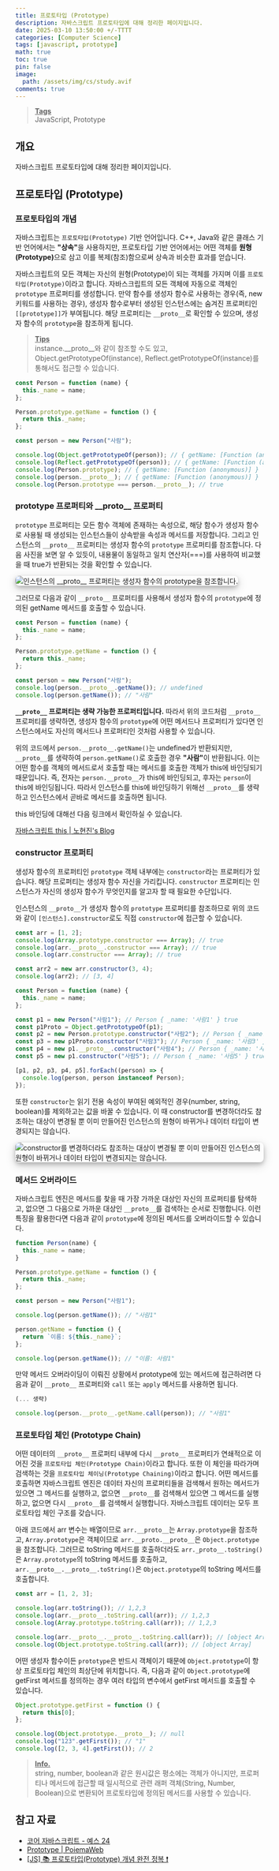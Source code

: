 ```yaml
---
title: 프로토타입 (Prototype)
description: 자바스크립트 프로토타입에 대해 정리한 페이지입니다.
date: 2025-03-10 13:50:00 +/-TTTT
categories: [Computer Science]
tags: [javascript, prototype]
math: true
toc: true
pin: false
image:
  path: /assets/img/cs/study.avif
comments: true
---
```


<blockquote class="prompt-info"><p><strong><u>Tags</u></strong><br>
JavaScript, Prototype</p></blockquote>

## 개요

자바스크립트 프로토타입에 대해 정리한 페이지입니다.

## 프로토타입 (Prototype)

### 프로토타입의 개념

자바스크립트는 `프로토타입(Prototype)` 기반 언어입니다. C++, Java와 같은 클래스 기반 언어에서는 <b>"상속"</b>을 사용하지만, 프로토타입 기반 언어에서는 어떤 객체를 <b>원형(Prototype)</b>으로 삼고 이를 복제(참조)함으로써 상속과 비슷한 효과를 얻습니다.

자바스크립트의 모든 객체는 자신의 원형(Prototype)이 되는 객체를 가지며 이를 `프로토타입(Prototype)`이라고 합니다. 자바스크립트의 모든 객체에 자동으로 객체인 `prototype` 프로퍼티를 생성합니다. 만약 함수를 생성자 함수로 사용하는 경우(즉, new 키워드를 사용하는 경우), 생성자 함수로부터 생성된 인스턴스에는 숨겨진 프로퍼티인 `[[prototype]]`가 부여됩니다. 해당 프로퍼티는 `__proto__`로 확인할 수 있으며, 생성자 함수의 `prototype`을 참조하게 됩니다.

<blockquote class="prompt-tip"><p><strong><u>Tips</u></strong><br>
instance.__proto__와 같이 참조할 수도 있고, Object.getPrototypeOf(instance), Reflect.getPrototypeOf(instance)를 통해서도 접근할 수 있습니다.</p></blockquote>

```javascript
const Person = function (name) {
  this._name = name;
};

Person.prototype.getName = function () {
  return this._name;
};

const person = new Person("사람");

console.log(Object.getPrototypeOf(person)); // { getName: [Function (anonymous)] }
console.log(Reflect.getPrototypeOf(person)); // { getName: [Function (anonymous)] }
console.log(Person.prototype); // { getName: [Function (anonymous)] }
console.log(person.__proto__); // { getName: [Function (anonymous)] }
console.log(Person.prototype === person.__proto__); // true
```

### prototype 프로퍼티와 \_\_proto\_\_ 프로퍼티

`prototype` 프로퍼티는 모든 함수 객체에 존재하는 속성으로, 해당 함수가 생성자 함수로 사용될 때 생성되는 인스턴스들이 상속받을 속성과 메서드를 저장합니다. 그리고 인스턴스의 `__proto__` 프로퍼티는 생성자 함수의 `prototype` 프로퍼티를 참조합니다. 다음 사진을 보면 알 수 있듯이, 내용물이 동일하고 일치 연산자(===)를 사용하여 비교했을 때 true가 반환되는 것을 확인할 수 있습니다.

<img src="/assets/img/cs/prototype/pic1.avif" alt="인스턴스의 __proto__ 프로퍼티는 생성자 함수의 prototype을 참조합니다." style="box-shadow: 0 4px 8px 0 rgba(0, 0, 0, 0.2), 0 6px 20px 0 rgba(0, 0, 0, 0.19); border-radius: 0.5rem"/>

그러므로 다음과 같이 `__proto__` 프로퍼티를 사용해서 생성자 함수의 `prototype`에 정의된 getName 메서드를 호출할 수 있습니다.

```javascript
const Person = function (name) {
  this._name = name;
};

Person.prototype.getName = function () {
  return this._name;
};

const person = new Person("사람");
console.log(person.__proto__.getName()); // undefined
console.log(person.getName()); // "사람"
```

<b>`__proto__` 프로퍼티는 생략 가능한 프로퍼티입니다.</b> 따라서 위의 코드처럼 `__proto__` 프로퍼티를 생략하면, 생성자 함수의 `prototype`에 어떤 메서드나 프로퍼티가 있다면 인스턴스에서도 자신의 메서드나 프로퍼티인 것처럼 사용할 수 있습니다.

위의 코드에서 `person.__proto__.getName()`는 undefined가 반환되지만, `__proto__`를 생략하여 `person.getName()`로 호출한 경우 <b>"사람"</b>이 반환됩니다. 이는 어떤 함수를 객체의 메서드로서 호출할 때는 메서드를 호출한 객체가 this에 바인딩되기 때문입니다. 즉, 전자는 `person.__proto__`가 this에 바인딩되고, 후자는 `person`이 this에 바인딩됩니다. 따라서 인스턴스를 this에 바인딩하기 위해선 `__proto__`를 생략하고 인스턴스에서 곧바로 메서드를 호출하면 됩니다.

this 바인딩에 대해선 다음 링크에서 확인하실 수 있습니다.

<a href="../javascript-this" target="_blank">자바스크립트 this | 노현진's Blog</a>

### constructor 프로퍼티

생성자 함수의 프로퍼티인 `prototype` 객체 내부에는 `constructor`라는 프로퍼티가 있습니다. 해당 프로퍼티는 생성자 함수 자신을 가리킵니다. `constructor` 프로퍼티는 인스턴스가 자신의 생성자 함수가 무엇인지를 알고자 할 때 필요한 수단입니다.

인스턴스의 `__proto__`가 생성자 함수의 `prototype` 프로퍼티를 참조하므로 위의 코드와 같이 `[인스턴스].constructor`로도 직접 `constructor`에 접근할 수 있습니다.

```javascript
const arr = [1, 2];
console.log(Array.prototype.constructor === Array); // true
console.log(arr.__proto__.constructor === Array); // true
console.log(arr.constructor === Array); // true

const arr2 = new arr.constructor(3, 4);
console.log(arr2); // [3, 4]
```

```javascript
const Person = function (name) {
  this._name = name;
};

const p1 = new Person("사람1"); // Person { _name: '사람1' } true
const p1Proto = Object.getPrototypeOf(p1);
const p2 = new Person.prototype.constructor("사람2"); // Person { _name: '사람2' } true
const p3 = new p1Proto.constructor("사람3"); // Person { _name: '사람3' } true
const p4 = new p1.__proto__.constructor("사람4"); // Person { _name: '사람4' } true
const p5 = new p1.constructor("사람5"); // Person { _name: '사람5' } true

[p1, p2, p3, p4, p5].forEach((person) => {
  console.log(person, person instanceof Person);
});
```

또한 `constructor`는 읽기 전용 속성이 부여된 예외적인 경우(number, string, boolean)를 제외하고는 값을 바꿀 수 있습니다. 이 때 constructor를 변경하더라도 참조하는 대상이 변경될 뿐 이미 만들어진 인스턴스의 원형이 바뀌거나 데이터 타입이 변경되지는 않습니다.

<img src="/assets/img/cs/prototype/pic2.avif" alt="constructor를 변경하더라도 참조하는 대상이 변경될 뿐 이미 만들어진 인스턴스의 원형이 바뀌거나 데이터 타입이 변경되지는 않습니다." style="box-shadow: 0 4px 8px 0 rgba(0, 0, 0, 0.2), 0 6px 20px 0 rgba(0, 0, 0, 0.19); border-radius: 0.5rem"/>

### 메서드 오버라이드

자바스크립트 엔진은 메서드를 찾을 때 가장 가까운 대상인 자신의 프로퍼티를 탐색하고, 없으면 그 다음으로 가까운 대상인 `__proto__`를 검색하는 순서로 진행합니다. 이런 특징을 활용한다면 다음과 같이 `prototype`에 정의된 메서드를 오버라이드할 수 있습니다.

```javascript
function Person(name) {
  this._name = name;
}

Person.prototype.getName = function () {
  return this._name;
};

const person = new Person("사람1");

console.log(person.getName()); // "사람1"

person.getName = function () {
  return `이름: ${this._name}`;
};

console.log(person.getName()); // "이름: 사람1"
```

만약 메서드 오버라이딩이 이뤄진 상황에서 prototype에 있는 메서드에 접근하려면 다음과 같이 `__proto__` 프로퍼티와 `call` 또는 `apply` 메서드를 사용하면 됩니다.

```javascript
(... 생략)

console.log(person.__proto__.getName.call(person)); // "사람1"
```

### 프로토타입 체인 (Prototype Chain)

어떤 데이터의 `__proto__` 프로퍼티 내부에 다시 `__proto__` 프로퍼티가 연쇄적으로 이어진 것을 `프로토타입 체인(Prototype Chain)`이라고 합니다. 또한 이 체인을 따라가며 검색하는 것을 `프로토타입 체이닝(Prototype Chaining)`이라고 합니다. 어떤 메서드를 호출하면 자바스크립트 엔진은 데이터 자신의 프로퍼티들을 검색해서 원하는 메서드가 있으면 그 메서드를 실행하고, 없으면 `__proto__`를 검색해서 있으면 그 메서드를 실행하고, 없으면 다시 `__proto__`를 검색해서 실행합니다. 자바스크립트 데이터는 모두 프로토타입 체인 구조를 갖습니다.

아래 코드에서 arr 변수는 배열이므로 `arr.__proto__`는 `Array.prototype`을 참조하고, `Array.prototype`은 객체이므로 `arr.__proto.__proto__`은 `Object.prototype`을 참조합니다. 그러므로 toString 메서드를 호출하더라도 `arr._proto__.toString()`은 `Array.prototype`의 toString 메서드를 호출하고, `arr.__proto__.__proto__.toString()`은 `Object.prototype`의 toString 메서드를 호출합니다.

```javascript
const arr = [1, 2, 3];

console.log(arr.toString()); // 1,2,3
console.log(arr.__proto__.toString.call(arr)); // 1,2,3
console.log(Array.prototype.toString.call(arr)); // 1,2,3

console.log(arr.__proto__.__proto__.toString.call(arr)); // [object Array]
console.log(Object.prototype.toString.call(arr)); // [object Array]
```

어떤 생성자 함수이든 `prototype`은 반드시 객체이기 때문에 `Object.prototype`이 항상 프로토타입 체인의 최상단에 위치합니다. 즉, 다음과 같이 `Object.prototype`에 getFirst 메서드를 정의하는 경우 여러 타입의 변수에서 getFirst 메서드를 호출할 수 있습니다.

```javascript
Object.prototype.getFirst = function () {
  return this[0];
};

console.log(Object.prototype.__proto__); // null
console.log("123".getFirst()); // "1"
console.log([2, 3, 4].getFirst()); // 2
```

<blockquote class="prompt-info"><p><strong><u>Info.</u></strong><br>
string, number, boolean과 같은 원시값은 평소에는 객체가 아니지만, 프로퍼티나 메서드에 접근할 때 일시적으로 관련 래퍼 객체(String, Number, Boolean)으로 변환되어 프로토타입에 정의된 메서드를 사용할 수 있습니다.</p></blockquote>

## 참고 자료

- <a href="https://www.yes24.com/Product/Goods/78586788" target="_blank">코어 자바스크립트 - 예스 24</a>
- <a href="https://poiemaweb.com/js-prototype" target="_blank">Prototype | PoiemaWeb</a>
- <a href="https://inpa.tistory.com/entry/JS-%F0%9F%93%9A-Prototype-%EC%99%84%EC%A0%84-%EC%A0%95%EB%B3%B5-%E2%9D%97" target="_blank">[JS] 📚 프로토타입(Prototype) 개념 완전 정복 ❗</a>
